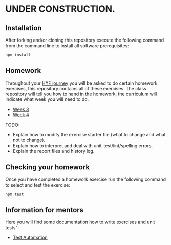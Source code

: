 # UNDER CONSTRUCTION.

## Installation

After forking and/or cloning this repository execute the following command from the command line to install all software prerequisites:

```
npm install
```

## Homework

Throughout your [HYF journey](https://github.com/HackYourFuture/curriculum) you will be asked to do certain homework exercises, this repository contains all of these exercises. The class repository will tell you how to hand in the homework, the curriculum will indicate what week you will need to do.

- [Week 3](/Week3/README.md)
- [Week 4](/Week4/README.md)

TODO:

- Explain how to modify the exercise starter file (what to change and what not to change).
- Explain how to interpret and deal with unit-test/lint/spelling errors.
- Explain the report files and history log.

## Checking your homework

Once you have completed a homework exercise run the following command to select and test the exercise:

```
npm test
```

## Information for mentors

Here you will find some documentation how to write exercises and unit tests"

- [Test Automation](/test-automation/README.md)
